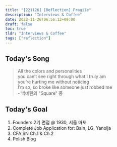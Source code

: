 ```yaml
---
title: "[221126] [Reflection] Fragile"
description: "Interviews & Coffee"
date: 2022-11-26T06:56:12+09:00
draft: false
toc: true
tldr: "Interviews & Coffee"
tags: ["reflection"]
---
```


## Today's Song

>   All the colors and personalities\
    you can’t see right through what I truly am\
    you’re hurting me without noticing\
    I’m so, so broke like someone just robbed me\
    - 백예린의 "Square" 중

## Today's Goal
1. Founders 2기 면접 @ 1930, 서울 마포
2. Complete Job Application for: Bain, LG, Yanolja
3. CFA SN Ch.1 & Ch.2 
4. Polish Blog


    
